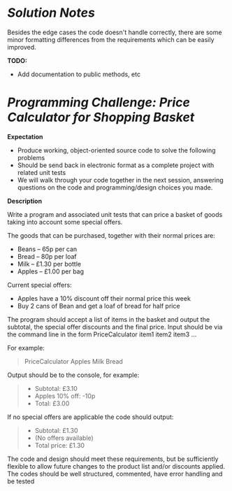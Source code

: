 ﻿***Solution Notes***
==============

Besides the edge cases the code doesn't handle correctly, there are some minor formatting differences from the requirements which can be easily improved.

**TODO:**

- Add documentation to public methods, etc

***Programming Challenge: Price Calculator for Shopping Basket***
===========================================================

**Expectation**

- Produce working, object-oriented source code to solve the following problems
- Should be send back in electronic format as a complete project with related unit tests
- We will walk through your code together in the next session, answering questions on the code and programming/design choices you made.

**Description**

Write a program and associated unit tests that can price a basket of goods taking into account some special offers.

The goods that can be purchased, together with their normal prices are:
- Beans – 65p per can
- Bread – 80p per loaf
- Milk – £1.30 per bottle
- Apples – £1.00 per bag

Current special offers:
- Apples have a 10% discount off their normal price this week
- Buy 2 cans of Bean and get a loaf of bread for half price

The program should accept a list of items in the basket and output the subtotal, the special offer discounts and the final price.
Input should be via the command line in the form
PriceCalculator item1 item2 item3 …

For example:
> PriceCalculator Apples Milk Bread

Output should be to the console, for example:
> - Subtotal: £3.10
> - Apples 10% off: -10p
> - Total: £3.00

If no special offers are applicable the code should output:
> - Subtotal: £1.30
> - (No offers available)
> - Total price: £1.30

The code and design should meet these requirements, but be sufficiently flexible to allow future changes to the product list and/or discounts applied.
The codes should be well structured, commented, have error handling and be tested
